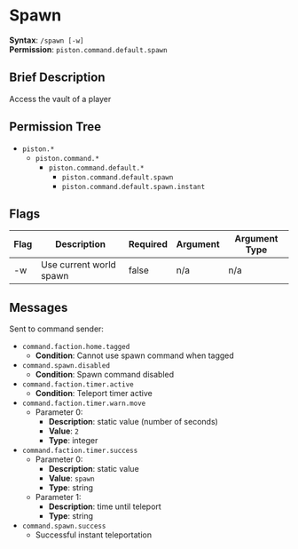 # Spawn
**Syntax**: `/spawn [-w]` \
**Permission**: `piston.command.default.spawn`

## Brief Description
Access the vault of a player

## Permission Tree
- `piston.*`
  - `piston.command.*`
    - `piston.command.default.*`
      - `piston.command.default.spawn`
      - `piston.command.default.spawn.instant`

## Flags
| Flag  | Description                 | Required | Argument | Argument Type |
| ----- | --------------------------- | -------- | -------- | ------------- |
| -w    | Use current world spawn     | false    | n/a      | n/a           |

## Messages
Sent to command sender:
* `command.faction.home.tagged`
  * **Condition**: Cannot use spawn command when tagged
* `command.spawn.disabled`
  * **Condition**: Spawn command disabled
* `command.faction.timer.active`
  * **Condition**: Teleport timer active
* `command.faction.timer.warn.move`
  * Parameter 0: 
    * **Description**: static value (number of seconds)
    * **Value**: `2`
    * **Type**: integer
* `command.faction.timer.success`
  * Parameter 0: 
    * **Description**: static value 
    * **Value**: `spawn`
    * **Type**: string
  * Parameter 1: 
      * **Description**: time until teleport 
      * **Type**: string
* `command.spawn.success`
  * Successful instant teleportation